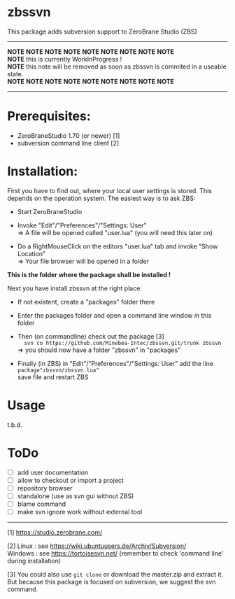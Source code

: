 # zbssvn

This package adds subversion support to ZeroBrane Studio (ZBS)

---

**NOTE** **NOTE** **NOTE** **NOTE** **NOTE** **NOTE** **NOTE** **NOTE** **NOTE**  
**NOTE** this is currently WorkInProgress !  
**NOTE** this note will be removed as soon as zbssvn is commited in a useable state.   
**NOTE** **NOTE** **NOTE** **NOTE** **NOTE** **NOTE** **NOTE** **NOTE** **NOTE**  

---

# Prerequisites:

* ZeroBraneStudio 1.70 (or newer) [1]
* subversion command line client [2]

# Installation:

First you have to find out, where your local user settings is stored.
This depends on the operation system. The easiest way is to ask ZBS:

* Start ZeroBraneStudio

* Invoke "Edit"/"Preferences"/"Settings: User"  
  => A file will be opened called "user.lua" (you will need this later on)

* Do a RightMouseClick on the editors "user.lua" tab and invoke "Show Location"  
  => Your file browser will be opened in a folder

**This is the folder where the package shall be installed !**

Next you have install zbssvn at the right place:

* If not existent, create a "packages" folder there

* Enter the packages folder and open a command line window *in* this folder

* Then (on commandline) check out the package [3]  
      ```  
      svn co https://github.com/Minebea-Intec/zbssvn.git/trunk zbssvn  
      ```  
      => you should now have a folder "zbssvn" in "packages"

* Finally (in ZBS) in "Edit"/"Preferences"/"Settings: User" add the line    
  `package"zbssvn/zbssvn.lua"`  
  save file and restart ZBS

# Usage

t.b.d.

# ToDo

- [ ] add user documentation
- [ ] allow to checkout or import a project
- [ ] repository browser
- [ ] standalone (use as svn gui without ZBS)
- [ ] blame command
- [ ] make svn ignore work without external tool

-----

[1] https://studio.zerobrane.com/

[2] Linux : see https://wiki.ubuntuusers.de/Archiv/Subversion/  
Windows : see https://tortoisesvn.net/     (remember to check 'command line' during installation)

[3] You could also use `git clone` or download the master.zip and extract it. But because this package is focused on subversion, we suggest the svn command.